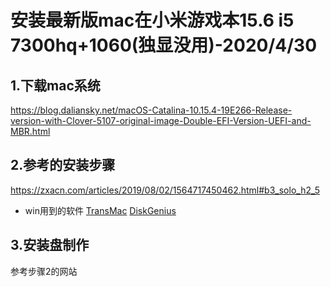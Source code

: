 # 安装最新版mac在小米游戏本15.6 i5 7300hq+1060(独显没用)-2020/4/30
## 1.下载mac系统
https://blog.daliansky.net/macOS-Catalina-10.15.4-19E266-Release-version-with-Clover-5107-original-image-Double-EFI-Version-UEFI-and-MBR.html

## 2.参考的安装步骤
https://zxacn.com/articles/2019/08/02/1564717450462.html#b3_solo_h2_5
- win用到的软件
[TransMac]()
[DiskGenius]()

## 3.安装盘制作
参考步骤2的网站
